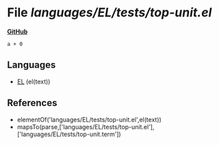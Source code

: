 # File _languages/EL/tests/top-unit.el_
**[GitHub](https://github.com/softlang/yas/blob/master/languages/EL/tests/top-unit.el)**
```
a + 0
```

## Languages
* [EL](../languages/EL.md) (el(text))

## References
* elementOf('languages/EL/tests/top-unit.el',el(text))
* mapsTo(parse,['languages/EL/tests/top-unit.el'],['languages/EL/tests/top-unit.term'])
